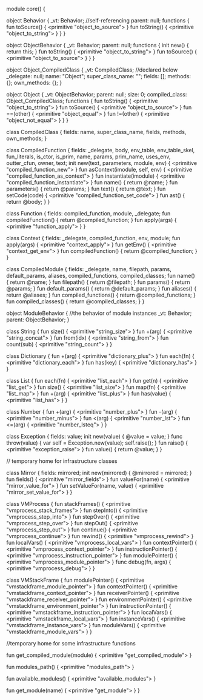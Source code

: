 module core() {

  object Behavior {
    _vt: Behavior; //self-referencing
    parent: null;
    functions {
      fun toSource() {
          <primitive "object_to_source">
      }
      fun toString() {
          <primitive "object_to_string">
      }
    }
  }

  object ObjectBehavior {
    _vt: Behavior;
    parent: null;
    functions {
      init new() {
        return this;
      }
      fun toString() {
          <primitive "object_to_string">
      }
      fun toSource() {
          <primitive "object_to_source">
      }
    }
  }

  object Object_CompiledClass {
    _vt: CompiledClass; //declared below
    _delegate: null;
    name: "Object";
    super_class_name: "";
    fields: [];
    methods: {};
    own_methods: {};
  }

  object Object {
    _vt: ObjectBehavior;
    parent: null;
    size: 0;
    compiled_class: Object_CompiledClass;
    functions {
      fun toString() {
          <primitive "object_to_string">
      }
      fun toSource() {
          <primitive "object_to_source">
      }
      fun ==(other) {
          <primitive "object_equal">
      }
      fun !=(other) {
          <primitive "object_not_equal">
      }
    }
  }

  class CompiledClass {
    fields: name, super_class_name, fields, methods, own_methods;
  }

  class CompiledFunction {
    fields: _delegate, body, env_table, env_table_skel, fun_literals, is_ctor,
            is_prim, name, params, prim_name, uses_env, outter_cfun, owner,
            text;
    init new(text, parameters, module, env) {
      <primitive "compiled_function_new">
    }
    fun asContext(imodule, self, env) {
      <primitive "compiled_function_as_context">
    }
    fun instantiate(imodule) {
      <primitive "compiled_function_instantiate">
    }
    fun name() {
      return @name;
    }
    fun parameters() {
      return @params;
    }
    fun text() {
      return @text;
    }
    fun setCode(code) {
      <primitive "compiled_function_set_code">
    }
    fun ast() {
      return @body;
    }
  }

  class Function {
    fields: compiled_function, module, _delegate;
    fun compiledFunction() {
      return @compiled_function;
    }
    fun apply(args) {
      <primitive "function_apply">
    }
  }

  class Context {
    fields: _delegate, compiled_function, env, module;
    fun apply(args) {
      <primitive "context_apply">
    }
    fun getEnv() {
      <primitive "context_get_env">
    }
    fun compiledFunction() {
      return @compiled_function;
    }
  }

  class CompiledModule {
    fields: _delegate, name, filepath, params, default_params, aliases, compiled_functions, compiled_classes;
    fun name() {
      return @name;
    }
    fun filepath() {
      return @filepath;
    }
    fun params() {
      return @params;
    }
    fun default_params() {
      return @default_params;
    }
    fun aliases() {
      return @aliases;
    }
    fun compiled_functions() {
      return @compiled_functions;
    }
    fun compiled_classes() {
      return @compiled_classes;
    }
  }

  object ModuleBehavior { //the behavior of module instances
    _vt: Behavior;
    parent: ObjectBehavior;
  }

  class String {
    fun size() {
      <primitive "string_size">
    }
    fun +(arg) {
      <primitive "string_concat">
    }
    fun from(idx) {
      <primitive "string_from">
    }
    fun count(sub) {
      <primitive "string_count">
    }
  }

  class Dictionary {
    fun +(arg) {
      <primitive "dictionary_plus">
    }
    fun each(fn) {
      <primitive "dictionary_each">
    }
    fun has(key) {
      <primitive "dictionary_has">
    }
  }

  class List {
    fun each(fn) {
      <primitive "list_each">
    }
    fun get(n) {
      <primitive "list_get">
    }
    fun size() {
      <primitive "list_size">
    }
    fun map(fn) {
      <primitive "list_map">
    }
    fun +(arg) {
      <primitive "list_plus">
    }
    fun has(value) {
      <primitive "list_has">
    }
  }

  class Number {
    fun +(arg) {
      <primitive "number_plus">
    }
    fun -(arg) {
      <primitive "number_minus">
    }
    fun <(arg) {
      <primitive "number_lst">
    }
    fun <=(arg) {
      <primitive "number_lsteq">
    }
  }

  class Exception {
    fields: value;
    init new(value) {
      @value = value;
    }
    func throw(value) {
      var self = Exception.new(value);
      self.raise();
    }
    fun raise() {
       <primitive "exception_raise">
    }
    fun value() {
      return @value;
    }
  }

  // temporary home for infrastructure classes

  class Mirror {
    fields: mirrored;
    init new(mirrored) {
      @mirrored = mirrored;
    }
    fun fields() {
      <primitive "mirror_fields">
    }
    fun valueFor(name) {
      <primitive "mirror_value_for">
    }
    fun setValueFor(name, value) {
      <primitive "mirror_set_value_for">
    }
  }

  class VMProcess {
    fun stackFrames() {
      <primitive "vmprocess_stack_frames">
    }
    fun stepInto() {
      <primitive "vmprocess_step_into">
    }
    fun stepOver() {
      <primitive "vmprocess_step_over">
    }
    fun stepOut() {
      <primitive "vmprocess_step_out">
    }
    fun continue() {
      <primitive "vmprocess_continue">
    }
    fun rewind() {
      <primitive "vmprocess_rewind">
    }
    fun localVars() {
      <primitive "vmprocess_local_vars">
    }
    fun contextPointer() {
      <primitive "vmprocess_context_pointer">
    }
    fun instructionPointer() {
      <primitive "vmprocess_instruction_pointer">
    }
    fun modulePointer() {
      <primitive "vmprocess_module_pointer">
    }
    func debug(fn, args) {
      <primitive "vmprocess_debug">
    }
  }

  class VMStackFrame {
    fun modulePointer() {
      <primitive "vmstackframe_module_pointer">
    }
    fun contextPointer() {
      <primitive "vmstackframe_context_pointer">
    }
    fun receiverPointer() {
      <primitive "vmstackframe_receiver_pointer">
    }
    fun environmentPointer() {
      <primitive "vmstackframe_environment_pointer">
    }
    fun instructionPointer() {
      <primitive "vmstackframe_instruction_pointer">
    }
    fun localVars() {
      <primitive "vmstackframe_local_vars">
    }
    fun instanceVars() {
      <primitive "vmstackframe_instance_vars">
    }
    fun moduleVars() {
      <primitive "vmstackframe_module_vars">
    }
  }

  //temporary home for some infrastructure functions

  fun get_compiled_module(module) {
    <primitive "get_compiled_module">
  }

  fun modules_path() {
    <primitive "modules_path">
  }

  fun available_modules() {
    <primitive "available_modules">
  }

  fun get_module(name) {
    <primitive "get_module">
  }
}
